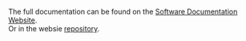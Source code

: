 The full documentation can be found on the [Software Documentation Website](https://patrickschroeder98.github.io/software_documentation/matrix_library_docs/index.html).  
Or in the websie [repository](https://github.com/PatrickSchroeder98/software_documentation/tree/main/matrix_library_docs).  

